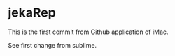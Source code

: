 # jekaRep

This is the first commit from Github application of iMac.

See first change from sublime.